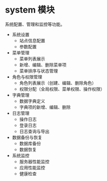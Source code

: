 # system 模块

系统配置、管理和监控等功能。

- 系统设置
    - 站点信息配置
    - 参数配置
- 菜单管理
    - 菜单列表展示
    - 新增、编辑、删除菜单项
    - 菜单排序与状态管理
- 角色与权限管理
    - 角色列表展示（创建、编辑、删除角色）
    - 权限分配（全局权限、菜单权限、操作权限）
- 字典管理
    - 数据字典定义
    - 字典项的新增、编辑、删除
- 日志管理
    - 操作日志
    - 登录日志
    - 日志查询与导出
- 数据备份与恢复
    - 数据库备份
    - 数据恢复
- 系统监控
    - 服务器性能监控
    - 应用性能监控
    - 健康检查